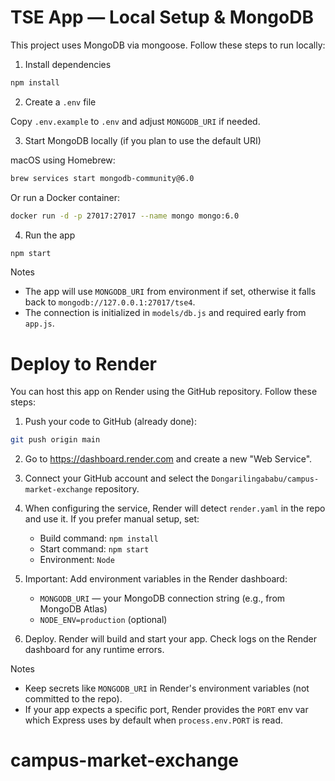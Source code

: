 # TSE App — Local Setup & MongoDB

This project uses MongoDB via mongoose. Follow these steps to run locally:

1. Install dependencies

```bash
npm install
```

2. Create a `.env` file

Copy `.env.example` to `.env` and adjust `MONGODB_URI` if needed.

3. Start MongoDB locally (if you plan to use the default URI)

macOS using Homebrew:

```bash
brew services start mongodb-community@6.0
```

Or run a Docker container:

```bash
docker run -d -p 27017:27017 --name mongo mongo:6.0
```

4. Run the app

```bash
npm start
```

Notes
- The app will use `MONGODB_URI` from environment if set, otherwise it falls back to `mongodb://127.0.0.1:27017/tse4`.
- The connection is initialized in `models/db.js` and required early from `app.js`.
# Deploy to Render

You can host this app on Render using the GitHub repository. Follow these steps:

1. Push your code to GitHub (already done):

```bash
git push origin main
```

2. Go to https://dashboard.render.com and create a new "Web Service".

3. Connect your GitHub account and select the `Dongarilingababu/campus-market-exchange` repository.

4. When configuring the service, Render will detect `render.yaml` in the repo and use it. If you prefer manual setup, set:
	- Build command: `npm install`
	- Start command: `npm start`
	- Environment: `Node`

5. Important: Add environment variables in the Render dashboard:
	- `MONGODB_URI` — your MongoDB connection string (e.g., from MongoDB Atlas)
	- `NODE_ENV=production` (optional)

6. Deploy. Render will build and start your app. Check logs on the Render dashboard for any runtime errors.

Notes
- Keep secrets like `MONGODB_URI` in Render's environment variables (not committed to the repo).
- If your app expects a specific port, Render provides the `PORT` env var which Express uses by default when `process.env.PORT` is read.
# campus-market-exchange
